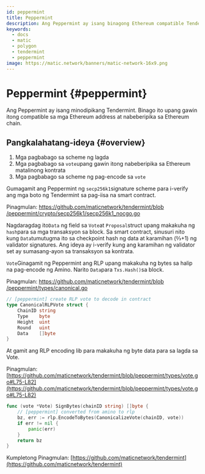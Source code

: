 ```yaml
---
id: peppermint
title: Peppermint
description: Ang Peppermint ay isang binagong Ethereum compatible Tendermint
keywords:
  - docs
  - matic
  - polygon
  - tendermint
  - peppermint
image: https://matic.network/banners/matic-network-16x9.png
---
```


# Peppermint {#peppermint}

Ang Peppermint ay isang minodipikang Tendermint. Binago ito upang gawin itong compatible sa mga Ethereum address at nabeberipika sa Ethereum chain.

## Pangkalahatang-ideya {#overview}

1. Mga pagbabago sa scheme ng lagda
2. Mga pagbabago sa `vote`upang gawin itong nabeberipika sa Ethereum matalinong kontrata
3. Mga pagbabago sa scheme ng pag-encode sa `vote`

Gumagamit ang Peppermint ng `secp256k1`signature scheme para i-verify ang mga boto ng Tendermint sa pag-iisa na smart contract.

Pinagmulan: [https://github.com/maticnetwork/tendermint/blob /peppermint/crypto/secp256k1/secp256k1_nocgo.go](https://github.com/maticnetwork/tendermint/blob/peppermint/crypto/secp256k1/secp256k1_nocgo.go)

Nagdaragdag ito`Data` ng field sa `Vote`at `Proposal`struct upang makakuha ng `hash`para sa mga transaksyon sa block. Sa smart contract, sinusuri nito kung `Data`tumutugma ito sa checkpoint hash ng data at karamihan (⅔+1) ng validator signatures. Ang ideya ay i-verify kung ang karamihan ng validator set ay sumasang-ayon sa transaksyon sa kontrata.

`Vote`Ginagamit ng Peppermint ang RLP upang makakuha ng bytes sa halip na pag-encode ng Amino. Narito `Data`para `Txs.Hash()`sa block.

Pinagmulan: [https://github.com/maticnetwork/tendermint/blob /peppermint/types/canonical.go](https://github.com/maticnetwork/tendermint/blob/peppermint/types/canonical.go)

```go
// [peppermint] create RLP vote to decode in contract
type CanonicalRLPVote struct {
	ChainID string
	Type    byte
	Height  uint
	Round   uint
	Data    []byte
}
```

At gamit ang RLP encoding lib para makakuha ng byte data para sa lagda sa Vote.

Pinagmulan: [https://github.com/maticnetwork/tendermint/blob/peppermint/types/vote.go#L75-L82](https://github.com/maticnetwork/tendermint/blob/peppermint/types/vote.go#L75-L82)

```go
func (vote *Vote) SignBytes(chainID string) []byte {
	// [peppermint] converted from amino to rlp
	bz, err := rlp.EncodeToBytes(CanonicalizeVote(chainID, vote))
	if err != nil {
		panic(err)
	}
	return bz
}
```

Kumpletong Pinagmulan: [https://github.com/maticnetwork/tendermint](https://github.com/maticnetwork/tendermint)
